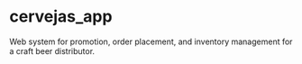 # cervejas_app
Web system for promotion, order placement, and inventory management for a craft beer distributor.
